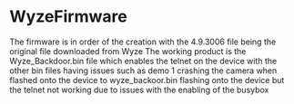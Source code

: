# WyzeFirmware


The firmware is in order of the creation with the 4.9.3006 file being the original file downloaded from Wyze
The working product is the Wyze_Backdoor.bin file which enables the telnet on the device with the other bin files having issues such as demo 1 crashing the camera when flashed onto the device to wyze_backoor.bin flashing onto the device but the telnet not working due to issues with the enabling of the busybox

